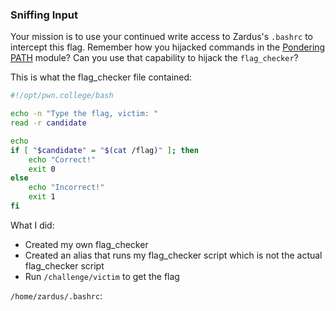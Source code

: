 ### Sniffing Input 

Your mission is to use your continued write access to Zardus's `.bashrc` to intercept this flag. Remember how you hijacked commands in the [Pondering PATH](https://pwn.college/linux-luminarium/path) module? Can you use that capability to hijack the `flag_checker`?


This is what the flag_checker file contained: 
```bash
#!/opt/pwn.college/bash

echo -n "Type the flag, victim: "
read -r candidate

echo 
if [ "$candidate" = "$(cat /flag)" ]; then
	echo "Correct!"
	exit 0
else
	echo "Incorrect!"
	exit 1
fi
```

What I did: 
- Created my own flag_checker
- Created an alias that runs my flag_checker script which is not the actual flag_checker script
- Run `/challenge/victim` to get the flag

`/home/zardus/.bashrc`:
```bash
